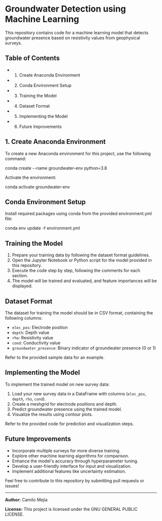 # Groundwater Detection using Machine Learning

This repository contains code for a machine learning model that detects groundwater presence based on resistivity values from geophysical surveys.

## Table of Contents

- 1. Create Anaconda Environment
- 2. Conda Environment Setup
- 3. Training the Model
- 4. Dataset Format
- 5. Implementing the Model
- 6. Future Improvements

## 1. Create Anaconda Environment

To create a new Anaconda environment for this project, use the following command:

conda create --name groundwater-env python=3.8

Activate the environment:

conda activate groundwater-env


## Conda Environment Setup

Install required packages using conda from the provided environment.yml file:

conda env update -f environment.yml


## Training the Model

1. Prepare your training data by following the dataset format guidelines.
2. Open the Jupyter Notebook or Python script for the model provided in this repository.
3. Execute the code step by step, following the comments for each section.
4. The model will be trained and evaluated, and feature importances will be displayed.

## Dataset Format

The dataset for training the model should be in CSV format, containing the following columns:

- `elec_pos`: Electrode position
- `depth`: Depth value
- `rho`: Resistivity value
- `cond`: Conductivity value
- `groundwater_presence`: Binary indicator of groundwater presence (0 or 1)

Refer to the provided sample data for an example.

## Implementing the Model

To implement the trained model on new survey data:

1. Load your new survey data in a DataFrame with columns (`elec_pos`, `depth`, `rho`, `cond`).
2. Create a meshgrid for electrode positions and depth.
3. Predict groundwater presence using the trained model.
4. Visualize the results using contour plots.

Refer to the provided code for prediction and visualization steps.

## Future Improvements

- Incorporate multiple surveys for more diverse training.
- Explore other machine learning algorithms for comparison.
- Enhance the model's accuracy through hyperparameter tuning.
- Develop a user-friendly interface for input and visualization.
- Implement additional features like uncertainty estimation.

Feel free to contribute to this repository by submitting pull requests or issues!

---

**Author:** Camilo Mejía

**License:** This project is licensed under the GNU GENERAL PUBLIC LICENSE.
